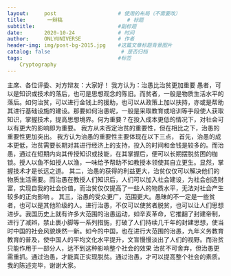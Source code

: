 ```yaml
---
layout:     post                    # 使用的布局（不需要改）
title:       一辩稿                     # 标题 
subtitle:                           #副标题
date:       2020-10-24              # 时间
author:     ONLYUNIVERSE            # 作者
header-img: img/post-bg-2015.jpg    #这篇文章标题背景图片
catalog: false                       # 是否归档
tags:                               #标签
    Cryptography
---
```



主席、各位评委、对方辩友：大家好！
我方认为：治愚比治贫更加重要
愚者，可以是知识或技术的落后，也可是思想观念的陈旧。而贫者，一般是物质生活水平的落后。如何治贫，可以进行金钱上的援助，也可以从政策上加以扶持，亦或是帮助其进行基础设施的建设。那要如何治愚呢，一般是采取教育或培训等手段使人获取知识，掌握技术，提高思想境界。何为重要？在投入成本更低的情况下，对社会可以有更大的影响即为重要。
我方从未否定治贫的重要性，但在相比之下，治愚的重要性更加突出。
我方认为治愚的重要性主要体现在以下三点，
首先，治愚的成本更低，治贫需要长期对其进行经济上的支持，投入的时间和金钱是较多的。而治愚，通过在短期内向其传授知识或技能，在其掌握后，便可以长期摆脱贫困的枷锁。授人以鱼不如授人以渔，一味给予帮助不如教授本领使其自立更生。显然，掌握技术才是长远之道。
其二，治愚的获得的利益更大，治贫仅仅可以解决他们的物质生活需要。而治愚在教授人们知识后，人们可以加入社会建设，为社会创造财富，实现自我的社会价值，而治贫仅仅提高了一些人的物质水平，无法对社会产生较多的正向影响 。
其三，治愚的受众更广，范围更大。愚昧的不一定是一些贫者，也可以是其他阶级的人。进行治愚，不仅可以使贫者脱贫，也可以让人们思想进步。我国历史上就有许多大范围的治愚运动，如辛亥革命，它推翻了封建帝制，进行了减辫，禁止裹小脚等一系列措施，打破了人们持续几千年的封建思想，使当时中国的社会风貌焕然一新。如今的中国，也在进行大范围的治愚，九年义务教育教育的普及，使中国人的平均文化水平提升，文盲慢慢淡出了人们的视野。而治贫只能作用于一部分人，达不到这种影响整个社会的效果
治贫不可舍弃，但治愚更需重抓。通过治愚，才能真正实现脱贫。通过治愚，才可以提高整个社会的素质。
我的陈述完毕，谢谢大家。
